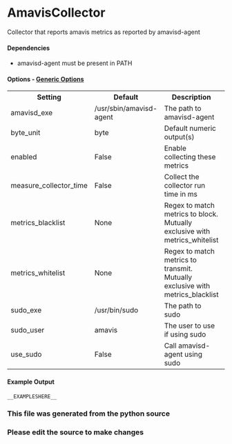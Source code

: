 AmavisCollector
=====

Collector that reports amavis metrics as reported by amavisd-agent

#### Dependencies

* amavisd-agent must be present in PATH


#### Options - [Generic Options](Configuration)

<table><tr><th>Setting</th><th>Default</th><th>Description</th><th>Type</th></tr>
<tr><td>amavisd_exe</td><td>/usr/sbin/amavisd-agent</td><td>The path to amavisd-agent</td><td>str</td></tr>
<tr><td>byte_unit</td><td>byte</td><td>Default numeric output(s)</td><td>str</td></tr>
<tr><td>enabled</td><td>False</td><td>Enable collecting these metrics</td><td>bool</td></tr>
<tr><td>measure_collector_time</td><td>False</td><td>Collect the collector run time in ms</td><td>bool</td></tr>
<tr><td>metrics_blacklist</td><td>None</td><td>Regex to match metrics to block. Mutually exclusive with metrics_whitelist</td><td>NoneType</td></tr>
<tr><td>metrics_whitelist</td><td>None</td><td>Regex to match metrics to transmit. Mutually exclusive with metrics_blacklist</td><td>NoneType</td></tr>
<tr><td>sudo_exe</td><td>/usr/bin/sudo</td><td>The path to sudo</td><td>str</td></tr>
<tr><td>sudo_user</td><td>amavis</td><td>The user to use if using sudo</td><td>str</td></tr>
<tr><td>use_sudo</td><td>False</td><td>Call amavisd-agent using sudo</td><td>bool</td></tr>
</table>

#### Example Output

```
__EXAMPLESHERE__
```

### This file was generated from the python source
### Please edit the source to make changes

